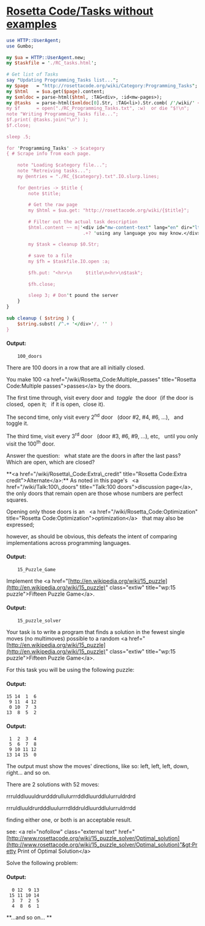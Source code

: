 [1]: https://rosettacode.org/wiki/Rosetta_Code/Tasks_without_examples

# [Rosetta Code/Tasks without examples][1]

```perl
use HTTP::UserAgent;
use Gumbo;
 
my $ua = HTTP::UserAgent.new;
my $taskfile = './RC_tasks.html';
 
# Get list of Tasks
say "Updating Programming_Tasks list...";
my $page   = "http://rosettacode.org/wiki/Category:Programming_Tasks";
my $html   = $ua.get($page).content;
my $xmldoc = parse-html($html, :TAG<div>, :id<mw-pages>);
my @tasks  = parse-html($xmldoc[0].Str, :TAG<li>).Str.comb( /'/wiki/' <-["]>+ / )».substr(6); #"
my $f      = open("./RC_Programming_Tasks.txt", :w)  or die "$!\n";
note "Writing Programming_Tasks file...";
$f.print( @tasks.join("\n") );
$f.close;
 
sleep .5;
 
for 'Programming_Tasks' -> $category
{ # Scrape info from each page.
 
    note "Loading $category file...";
    note "Retreiving tasks...";
    my @entries = "./RC_{$category}.txt".IO.slurp.lines;
 
    for @entries -> $title {
        note $title;
 
        # Get the raw page
        my $html = $ua.get: "http://rosettacode.org/wiki/{$title}";
 
        # Filter out the actual task description
        $html.content ~~ m|'<div id="mw-content-text" lang="en" dir="ltr" class="mw-content-ltr"><div'
                            .+? 'using any language you may know.</div>' (.+?) '<div id="toc"'|;
 
        my $task = cleanup $0.Str;
 
        # save to a file
        my $fh = $taskfile.IO.open :a;
 
        $fh.put: "<hr>\n     $title\n<hr>\n$task";
 
        $fh.close;
 
        sleep 3; # Don't pound the server
    }
}
 
sub cleanup ( $string ) {
    $string.subst( /^.+ '</div>'/, '' )
}
```

#### Output:
```
    100_doors
```


There are 100 doors in a row that are all initially closed.



You make 100 &lt;a href="/wiki/Rosetta\_Code:Multiple\_passes" title="Rosetta Code:Multiple passes"&gt;passes&lt;/a&gt; by the doors.



The first time through, visit every door and &#160;*toggle*&#160; the door &#160;(if the door is closed, &#160;open it; &#160; if it is open,&#160; close it).



The second time, only visit every 2<sup>nd</sup> door &#160; (door #2, #4, #6, ...), &#160; and toggle it.



The third time, visit every 3<sup>rd</sup> door &#160; (door #3, #6, #9, ...), etc, &#160; until you only visit the 100<sup>th</sup> door.








Answer the question: &#160; what state are the doors in after the last pass? &#160; Which are open, which are closed?





<p>**&lt;a href="/wiki/Rosetta\_Code:Extra\_credit" title="Rosetta Code:Extra credit"&gt;Alternate&lt;/a&gt;:**
As noted in this page's &#160; &lt;a href="/wiki/Talk:100\_doors" title="Talk:100 doors"&gt;discussion page&lt;/a&gt;, &#160; the only doors that remain open are those whose numbers are perfect squares.



Opening only those doors is an &#160; &lt;a href="/wiki/Rosetta\_Code:Optimization" title="Rosetta Code:Optimization"&gt;optimization&lt;/a&gt; &#160; that may also be expressed;
<p>however, as should be obvious, this defeats the intent of comparing implementations across programming languages.





#### Output:
```
    15_Puzzle_Game
```


Implement the &lt;a href="[http://en.wikipedia.org/wiki/15_puzzle](http://en.wikipedia.org/wiki/15_puzzle)" class="extiw" title="wp:15 puzzle"&gt;Fifteen Puzzle Game&lt;/a&gt;.











#### Output:
```
    15_puzzle_solver
```


Your task is to write a program that finds a solution in the fewest single moves (no multimoves) possible to a random &lt;a href="[http://en.wikipedia.org/wiki/15_puzzle](http://en.wikipedia.org/wiki/15_puzzle)" class="extiw" title="wp:15 puzzle"&gt;Fifteen Puzzle Game&lt;/a&gt;.

For this task you will be using the following puzzle:



#### Output:
```
15 14  1  6
 9 11  4 12
 0 10  7  3
13  8  5  2
```






#### Output:
```
 1  2  3  4
 5  6  7  8
 9 10 11 12
13 14 15  0
```


The output must show the moves' directions, like so: left, left, left, down, right... and so on.

There are 2 solutions with 52 moves:

rrrulddluuuldrurdddrullulurrrddldluurddlulurruldrdrd

rrruldluuldrurdddluulurrrdlddruldluurddlulurruldrrdd

finding either one, or both is an acceptable result.

see: &lt;a rel="nofollow" class="external text" href="[http://www.rosettacode.org/wiki/15_puzzle_solver/Optimal_solution](http://www.rosettacode.org/wiki/15_puzzle_solver/Optimal_solution)"&gt;Pretty Print of Optimal Solution&lt;/a&gt;



Solve the following problem:


#### Output:
```
  0 12  9 13
 15 11 10 14
  3  7  2  5
  4  8  6  1
```









**...and so on... **